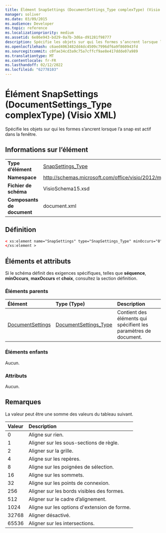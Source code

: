 ```yaml
---
title: Élément SnapSettings (DocumentSettings_Type complexType) (Visio XML)
manager: soliver
ms.date: 03/09/2015
ms.audience: Developer
ms.topic: reference
ms.localizationpriority: medium
ms.assetid: 6e86e943-bd29-0a7b-3d6a-d91281f98777
description: Spécifie les objets sur qui les formes s’ancrent lorsque l’a snap est actif dans la fenêtre.
ms.openlocfilehash: c6aed4063482dd4dc4509c7996df6a9f860943fd
ms.sourcegitcommit: c0fae34cd3a9c75a7cffcf9ae8e417ddde07a989
ms.translationtype: MT
ms.contentlocale: fr-FR
ms.lasthandoff: 02/12/2022
ms.locfileid: "62778103"
---
```

# <a name="snapsettings-element-documentsettings_type-complextype-visio-xml"></a>Élément SnapSettings (DocumentSettings_Type complexType) (Visio XML)

Spécifie les objets sur qui les formes s’ancrent lorsque l’a snap est actif dans la fenêtre.
  
## <a name="element-information"></a>Informations sur l’élément

|||
|:-----|:-----|
|**Type d’élément** <br/> |[SnapSettings_Type](snapsettings_type-complextypevisio-xml.md) <br/> |
|**Namespace** <br/> |http://schemas.microsoft.com/office/visio/2012/main  <br/> |
|**Fichier de schéma** <br/> |VisioSchema15.xsd  <br/> |
|**Composants de document** <br/> |document.xml  <br/> |
   
## <a name="definition"></a>Définition

```XML
< xs:element name="SnapSettings" type="SnapSettings_Type" minOccurs="0" maxOccurs="1" >
</xs:element >
```

## <a name="elements-and-attributes"></a>Éléments et attributs

Si le schéma définit des exigences spécifiques, telles que **séquence**, **minOccurs**, **maxOccurs** et **choix**, consultez la section définition. 
  
### <a name="parent-elements"></a>Éléments parents

|**Élément**|**Type (Type)**|**Description**|
|:-----|:-----|:-----|
|[DocumentSettings](documentsettings-element-visiodocument_type-complextypevisio-xml.md) <br/> |[DocumentSettings_Type](documentsettings_type-complextypevisio-xml.md) <br/> |Contient des éléments qui spécifient les paramètres de document. |
   
### <a name="child-elements"></a>Éléments enfants

Aucun.
  
### <a name="attributes"></a>Attributs

Aucun.
  
## <a name="remarks"></a>Remarques

La valeur peut être une somme des valeurs du tableau suivant.
  
|**Valeur**|**Description**|
|:-----|:-----|
|0  <br/> |Aligne sur rien. |
|1  <br/> |Aligner sur les sous-sections de règle. |
|2  <br/> |Aligner sur la grille. |
|4  <br/> |Aligne sur les repères. |
|8   <br/> |Aligne sur les poignées de sélection. |
|16  <br/> |Aligne sur les sommets. |
|32  <br/> |Aligne sur les points de connexion. |
|256  <br/> |Aligner sur les bords visibles des formes. |
|512  <br/> |Aligner sur le cadre d’alignement. |
|1024  <br/> |Aligne sur les options d'extension de forme. |
|32768  <br/> |Aligner désactivé. |
|65536  <br/> |Aligner sur les intersections. |
   

